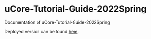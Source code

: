 # uCore-Tutorial-Guide-2022Spring
Documentation of uCore-Tutorial-Guide-2022Spring

Deployed version can be found [here](https://LearningOS.github.io/uCore-Tutorial-Guide-2022S/).
